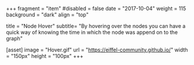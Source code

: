 +++
fragment = "item"
#disabled = false
date = "2017-10-04"
weight = 115
background = "dark"
align = "top"

title = "Node Hover"
subtitle= "By hovering over the nodes you can have a quick way of knowing the time in which the node was append on to the graph"

[asset]
  image = "Hover.gif"
  url = "https://eiffel-community.github.io/"
  width = "150px"
  height = "100px"
+++
